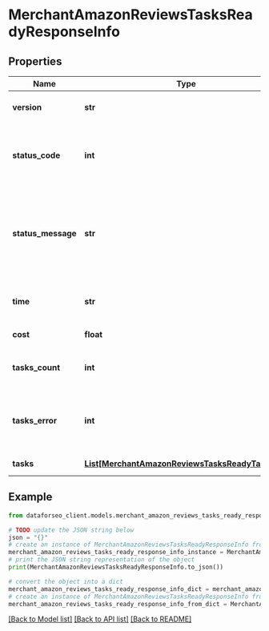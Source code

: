 # MerchantAmazonReviewsTasksReadyResponseInfo


## Properties

Name | Type | Description | Notes
------------ | ------------- | ------------- | -------------
**version** | **str** | the current version of the API | [optional] 
**status_code** | **int** | general status code you can find the full list of the response codes here | [optional] 
**status_message** | **str** | general informational message you can find the full list of general informational messages here | [optional] 
**time** | **str** | total execution time, seconds | [optional] 
**cost** | **float** | total tasks cost, USD | [optional] 
**tasks_count** | **int** | the number of tasks in the tasks array | [optional] 
**tasks_error** | **int** | the number of tasks in the tasks array returned with an error | [optional] 
**tasks** | [**List[MerchantAmazonReviewsTasksReadyTaskInfo]**](MerchantAmazonReviewsTasksReadyTaskInfo.md) | array of tasks | [optional] 

## Example

```python
from dataforseo_client.models.merchant_amazon_reviews_tasks_ready_response_info import MerchantAmazonReviewsTasksReadyResponseInfo

# TODO update the JSON string below
json = "{}"
# create an instance of MerchantAmazonReviewsTasksReadyResponseInfo from a JSON string
merchant_amazon_reviews_tasks_ready_response_info_instance = MerchantAmazonReviewsTasksReadyResponseInfo.from_json(json)
# print the JSON string representation of the object
print(MerchantAmazonReviewsTasksReadyResponseInfo.to_json())

# convert the object into a dict
merchant_amazon_reviews_tasks_ready_response_info_dict = merchant_amazon_reviews_tasks_ready_response_info_instance.to_dict()
# create an instance of MerchantAmazonReviewsTasksReadyResponseInfo from a dict
merchant_amazon_reviews_tasks_ready_response_info_from_dict = MerchantAmazonReviewsTasksReadyResponseInfo.from_dict(merchant_amazon_reviews_tasks_ready_response_info_dict)
```
[[Back to Model list]](../README.md#documentation-for-models) [[Back to API list]](../README.md#documentation-for-api-endpoints) [[Back to README]](../README.md)



